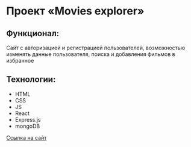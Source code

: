 # Проект «Movies explorer»

## Функционал: 
Сайт с авторизацией и регистрацией пользователей, возможностью изменять данные 
пользователя, поиска и добавления фильмов в избранное

## Технологии: 
* HTML 
* CSS 
* JS 
* React 
* Express.js 
* mongoDB

[Ссылка на сайт](https://github.com/KVADRAT-1/movies-explorer-frontend)
